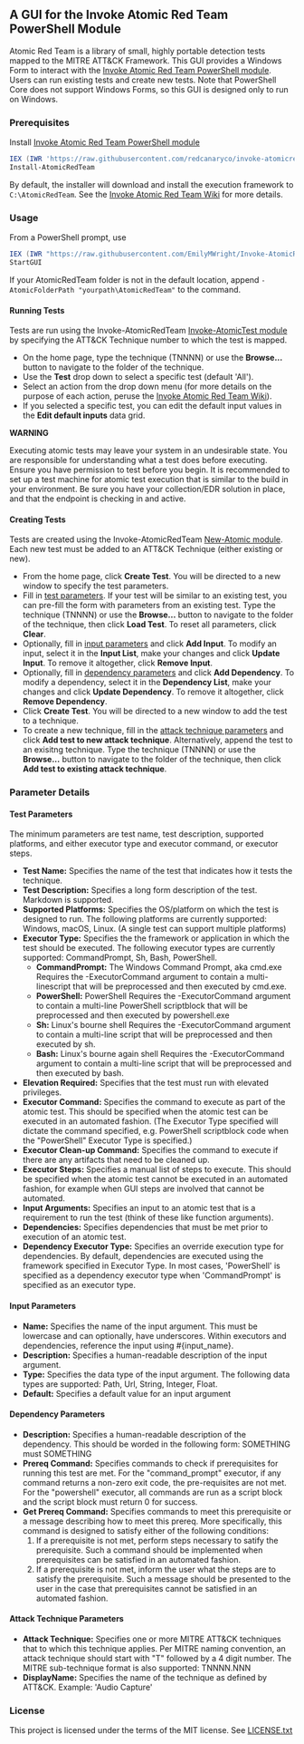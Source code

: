 ## A GUI for the Invoke Atomic Red Team PowerShell Module

Atomic Red Team is a library of small, highly portable detection tests mapped to the MITRE ATT&CK Framework. This GUI provides a Windows Form to interact with the [Invoke Atomic Red Team PowerShell module](https://github,com/redcanaryco/invoke-atomicredteam). Users can run existing tests and create new tests. Note that PowerShell Core does not support Windows Forms, so this GUI is designed only to run on Windows.

### Prerequisites

Install [Invoke Atomic Red Team PowerShell module](https://github,com/redcanaryco/invoke-atomicredteam)

```powershell
IEX (IWR 'https://raw.githubusercontent.com/redcanaryco/invoke-atomicredteam/master/install-atomicredteam.ps1' -UseBasicParsing);
Install-AtomicRedTeam
```

By default, the installer will download and install the execution framework to `C:\AtomicRedTeam`. See the [Invoke Atomic Red Team Wiki](https://github.com/redcanaryco/invoke-atomicredteam/wiki) for more details.

### Usage

From a PowerShell prompt, use 

```powershell
IEX (IWR "https://raw.githubusercontent.com/EmilyMWright/Invoke-AtomicRedTeam-GUI/master/IART_GUI.ps1" -UseBasicParsing); 
StartGUI
```

If your AtomicRedTeam folder is not in the default location, append `-AtomicFolderPath "yourpath\AtomicRedTeam"` to the command.

#### Running Tests

Tests are run using the Invoke-AtomicRedTeam [Invoke-AtomicTest module](https://github.com/redcanaryco/invoke-atomicredteam/blob/master/Public/Invoke-AtomicTest.ps1) by specifying the ATT&CK Technique number to which the test is mapped. 

- On the home page, type the technique (TNNNN) or use the **Browse...** button to navigate to the folder of the technique.
- Use the **Test** drop down to select a specific test (default 'All').
- Select an action from the drop down menu (for more details on the purpose of each action, peruse the [Invoke Atomic Red Team Wiki](https://github.com/redcanaryco/invoke-atomicredteam/wiki)).
- If you selected a specific test, you can edit the default input values in the **Edit default inputs** data grid.

**WARNING**

Executing atomic tests may leave your system in an undesirable state. You are responsible for understanding what a test does before executing. Ensure you have permission to test before you begin. It is recommended to set up a test machine for atomic test execution that is similar to the build in your environment. Be sure you have your collection/EDR solution in place, and that the endpoint is checking in and active.

#### Creating Tests

Tests are created using the Invoke-AtomicRedTeam [New-Atomic module](https://github.com/redcanaryco/invoke-atomicredteam/blob/master/Public/New-Atomic.ps1). Each new test must be added to an ATT&CK Technique (either existing or new).

- From the home page, click **Create Test**. You will be directed to a new window to specify the test parameters.
- Fill in [test parameters](#test-parameters). If your test will be similar to an existing test, you can pre-fill the form with parameters from an existing test. Type the technique (TNNNN) or use the **Browse...** button to navigate to the folder of the technique, then click **Load Test**. To reset all parameters, click **Clear**.
- Optionally, fill in [input parameters](#input_parameters) and click **Add Input**. To modify an input, select it in the **Input List**, make your changes and click **Update Input**. To remove it altogether, click **Remove Input**.
- Optionally, fill in [dependency parameters](#dependency_parameters) and click **Add Dependency**. To modify a dependency, select it in the **Dependency List**, make your changes and click **Update Dependency**. To remove it altogether, click **Remove Dependency**.
- Click **Create Test**. You will be directed to a new window to add the test to a technique.
- To create a new technique, fill in the [attack technique parameters](attack_technique_parameters) and click **Add test to new attack technique**. Alternatively, append the test to an exisitng technique. Type the technique (TNNNN) or use the **Browse...** button to navigate to the folder of the technique, then click **Add test to existing attack technique**.

### Parameter Details
#### Test Parameters

The minimum parameters are test name, test description, supported platforms, and either executor type and executor command, or executor steps. 

- **Test Name:** Specifies the name of the test that indicates how it tests the technique.
- **Test Description:** Specifies a long form description of the test. Markdown is supported.
- **Supported Platforms:** Specifies the OS/platform on which the test is designed to run. The following platforms are currently supported: Windows, macOS, Linux. (A single test can support multiple platforms)
- **Executor Type:** Specifies the the framework or application in which the test should be executed. The following executor types are currently supported: CommandPrompt, Sh, Bash, PowerShell.
    - **CommandPrompt:** The Windows Command Prompt, aka cmd.exe
    Requires the -ExecutorCommand argument to contain a multi-linescript that will be preprocessed and then executed by cmd.exe.
    - **PowerShell:** PowerShell
    Requires the -ExecutorCommand argument to contain a multi-line PowerShell scriptblock that will be preprocessed and then executed by powershell.exe
    - **Sh:** Linux's bourne shell
    Requires the -ExecutorCommand argument to contain a multi-line script that will be preprocessed and then executed by sh.
    - **Bash:** Linux's bourne again shell
    Requires the -ExecutorCommand argument to contain a multi-line script that will be preprocessed and then executed by bash.
- **Elevation Required:** Specifies that the test must run with elevated privileges.
- **Executor Command:** Specifies the command to execute as part of the atomic test. This should be specified when the atomic test can be executed in an automated fashion. (The Executor Type specified will dictate the command specified, e.g. PowerShell scriptblock code when the "PowerShell" Executor Type is specified.)
- **Executor Clean-up Command:** Specifies the command to execute if there are any artifacts that need to be cleaned up.
- **Executor Steps:** Specifies a manual list of steps to execute. This should be specified when the atomic test cannot be executed in an automated fashion, for example when GUI steps are involved that cannot be automated.
- **Input Arguments:** Specifies an input to an atomic test that is a requirement to run the test (think of these like function arguments).
- **Dependencies:** Specifies dependencies that must be met prior to execution of an atomic test.
- **Dependency Executor Type:** Specifies an override execution type for dependencies. By default, dependencies are executed using the framework specified in Executor Type. In most cases, 'PowerShell' is specified as a dependency executor type when 'CommandPrompt' is specified as an executor type.

#### Input Parameters

- **Name:** Specifies the name of the input argument. This must be lowercase and can optionally, have underscores. Within executors and dependencies, reference the input using #{input_name}.
- **Description:** Specifies a human-readable description of the input argument.
- **Type:** Specifies the data type of the input argument. The following data types are supported: Path, Url, String, Integer, Float.
- **Default:** Specifies a default value for an input argument

#### Dependency Parameters

- **Description:** Specifies a human-readable description of the dependency. This should be worded in the following form: SOMETHING must SOMETHING
- **Prereq Command:** Specifies commands to check if prerequisites for running this test are met. For the "command_prompt" executor, if any command returns a non-zero exit code, the pre-requisites are not met. For the "powershell" executor, all commands are run as a script block and the script block must return 0 for success.
- **Get Prereq Command:** Specifies commands to meet this prerequisite or a message describing how to meet this prereq. More specifically, this command is designed to satisfy either of the following conditions:
    1) If a prerequisite is not met, perform steps necessary to satify the prerequisite. Such a command should be implemented when prerequisites can be satisfied in an automated fashion.
    2) If a prerequisite is not met, inform the user what the steps are to satisfy the prerequisite. Such a message should be presented to the user in the case that prerequisites cannot be satisfied in an automated fashion.

#### Attack Technique Parameters

- **Attack Technique:** Specifies one or more MITRE ATT&CK techniques that to which this technique applies. Per MITRE naming convention, an attack technique should start with "T" followed by a 4 digit number. The MITRE sub-technique format is also supported: TNNNN.NNN
- **DisplayName:** Specifies the name of the technique as defined by ATT&CK. Example: 'Audio Capture'

### License

This project is licensed under the terms of the MIT license. See [LICENSE.txt](https://github.com/EmilyMWright/Invoke-AtomicRedTeam-GUI/blob/master/LICENSE.txt)



